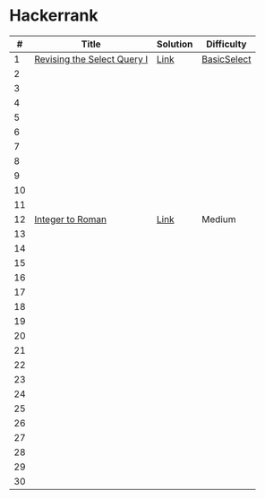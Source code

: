 # Hackerrank

| # | Title | Solution | Difficulty |
|---| ----- | -------- | ---------- |
| 1 | [Revising the Select Query I](https://www.hackerrank.com/challenges/revising-the-select-query/problem?isFullScreen=true) | [Link](https://github.com/goksuturac/Hackerrank/blob/main/BasicSelect/RevisingSelectQuery_I.sql) | [BasicSelect](https://github.com/goksuturac/Hackerrank/tree/main/BasicSelect) |
| 2 | 
| 3 | 
| 4 | 
| 5 | 
| 6 |
| 7 | 
| 8 | 
| 9 | 
| 10 | 
| 11 | 
| 12 | [Integer to Roman](https://leetcode.com/problems/integer-to-roman/) |[Link](https://github.com/goksuturac/LeetCode/blob/main/Medium/012.Integer_to_Roman.py) | Medium |
| 13 |
| 14 | 
| 15 | 
| 16 | 
| 17 | 
| 18 | 
| 19 | 
| 20 | 
| 21 | 
| 22 | 
| 23 | 
| 24 | 
| 25 | 
| 26 | 
| 27 | 
| 28 | 
| 29 | 
| 30 | 

